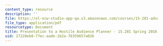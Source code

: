 ```yaml
---
content_type: resource
description: ''
file: https://ol-ocw-studio-app-qa.s3.amazonaws.com/courses/15-281-advanced-communication-for-leaders-spring-2016/27228eb877ecaade1b2a78359657a026_MIT15_281S16_Planner2016.pdf
file_type: application/pdf
resourcetype: Document
title: Presentation to a Hostile Audience Planner - 15.281 Spring 2016
uid: 27228eb8-77ec-aade-1b2a-78359657a026
---
```


